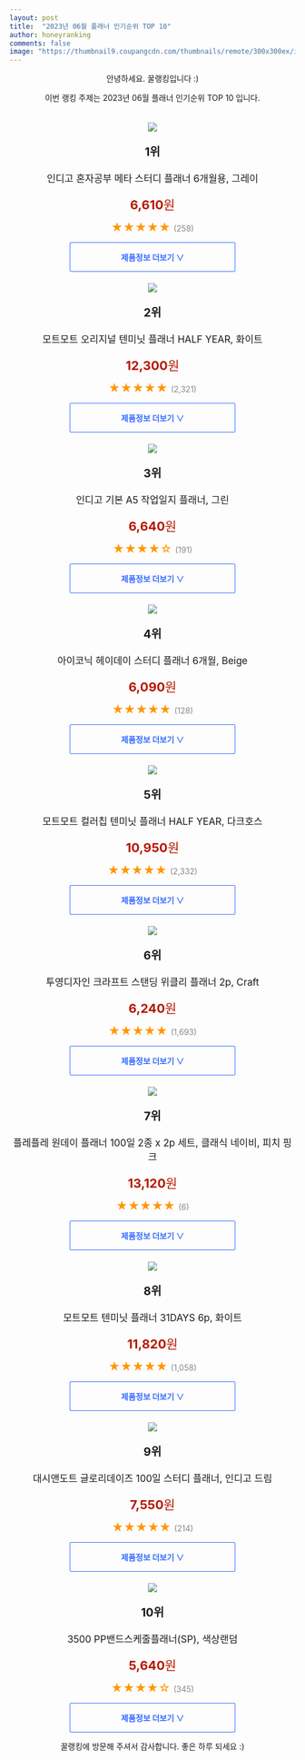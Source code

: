 ```yaml
---
layout: post
title:  "2023년 06월 플래너 인기순위 TOP 10"
author: honeyranking
comments: false
image: "https://thumbnail9.coupangcdn.com/thumbnails/remote/300x300ex/image/rs_quotation_api/55hcyick/529867f96faf4dabb0fec304eee32cfa.jpg"
---
```

<p style="text-align: center;">안녕하세요. 꿀랭킹입니다 :)</p>
<p style="text-align: center;">이번 랭킹 주제는 2023년 06월 플래너 인기순위 TOP 10 입니다.</p><center><img src="https://thumbnail9.coupangcdn.com/thumbnails/remote/300x300ex/image/rs_quotation_api/55hcyick/529867f96faf4dabb0fec304eee32cfa.jpg" style="margin-top:20px" /></center><p style="text-align: center; font-size: 20px"><b>1위</b></p><p style="text-align: center; font-size: 17px">인디고 혼자공부 메타 스터디 플래너 6개월용, 그레이</p><p style="text-align: center;"><span style="color: #b61800; font-size: 22px;"><b>6,610</b>원</span></p><p style="text-align: center;"><span style="color: #ff9600; font-size: 20px;">★★★★★ </span><span style="color: #878787;">(258)</span></p><center><a href="https://link.coupang.com/a/1VcjD"><div style="font-size: 14px; display: inline-block; padding: 15px 90px; color: #346aff; border-radius: 2px; border: 1px solid #346aff; cursor: pointer;"><b>제품정보 더보기 &or;</b></div></a></center><center><img src="https://thumbnail7.coupangcdn.com/thumbnails/remote/300x300ex/image/retail/images/4423531493831987-7509a270-357f-4d82-8ecc-a321c72aaef2.jpg" style="margin-top:20px" /></center><p style="text-align: center; font-size: 20px"><b>2위</b></p><p style="text-align: center; font-size: 17px">모트모트 오리지널 텐미닛 플래너 HALF YEAR, 화이트</p><p style="text-align: center;"><span style="color: #b61800; font-size: 22px;"><b>12,300</b>원</span></p><p style="text-align: center;"><span style="color: #ff9600; font-size: 20px;">★★★★★ </span><span style="color: #878787;">(2,321)</span></p><center><a href="https://link.coupang.com/a/1VcjE"><div style="font-size: 14px; display: inline-block; padding: 15px 90px; color: #346aff; border-radius: 2px; border: 1px solid #346aff; cursor: pointer;"><b>제품정보 더보기 &or;</b></div></a></center><center><img src="https://thumbnail9.coupangcdn.com/thumbnails/remote/300x300ex/image/rs_quotation_api/foxtyebz/ecb73153e1af4bbda7d64e69e99f8938.jpg" style="margin-top:20px" /></center><p style="text-align: center; font-size: 20px"><b>3위</b></p><p style="text-align: center; font-size: 17px">인디고 기본 A5 작업일지 플래너, 그린</p><p style="text-align: center;"><span style="color: #b61800; font-size: 22px;"><b>6,640</b>원</span></p><p style="text-align: center;"><span style="color: #ff9600; font-size: 20px;">★★★★☆ </span><span style="color: #878787;">(191)</span></p><center><a href="https://link.coupang.com/a/1VcjF"><div style="font-size: 14px; display: inline-block; padding: 15px 90px; color: #346aff; border-radius: 2px; border: 1px solid #346aff; cursor: pointer;"><b>제품정보 더보기 &or;</b></div></a></center><center><img src="https://thumbnail9.coupangcdn.com/thumbnails/remote/300x300ex/image/rs_quotation_api/hnjhneqd/29a718e290e343179ef6bbde9141b7ab.jpg" style="margin-top:20px" /></center><p style="text-align: center; font-size: 20px"><b>4위</b></p><p style="text-align: center; font-size: 17px">아이코닉 헤이데이 스터디 플래너 6개월, Beige</p><p style="text-align: center;"><span style="color: #b61800; font-size: 22px;"><b>6,090</b>원</span></p><p style="text-align: center;"><span style="color: #ff9600; font-size: 20px;">★★★★★ </span><span style="color: #878787;">(128)</span></p><center><a href="https://link.coupang.com/a/1VcjG"><div style="font-size: 14px; display: inline-block; padding: 15px 90px; color: #346aff; border-radius: 2px; border: 1px solid #346aff; cursor: pointer;"><b>제품정보 더보기 &or;</b></div></a></center><center><img src="https://thumbnail7.coupangcdn.com/thumbnails/remote/300x300ex/image/retail/images/4437959808876020-5a302626-7a74-4a27-ae8a-d27d2b4ac0dc.jpg" style="margin-top:20px" /></center><p style="text-align: center; font-size: 20px"><b>5위</b></p><p style="text-align: center; font-size: 17px">모트모트 컬러칩 텐미닛 플래너 HALF YEAR, 다크호스</p><p style="text-align: center;"><span style="color: #b61800; font-size: 22px;"><b>10,950</b>원</span></p><p style="text-align: center;"><span style="color: #ff9600; font-size: 20px;">★★★★★ </span><span style="color: #878787;">(2,332)</span></p><center><a href="https://www.coupang.com/vp/products/1290984300?itemId=2302117607&q=%ED%94%8C%EB%9E%98%EB%84%88&sourceType=search&searchId=8080b93e351942dfbc4d4f6198793c80"><div style="font-size: 14px; display: inline-block; padding: 15px 90px; color: #346aff; border-radius: 2px; border: 1px solid #346aff; cursor: pointer;"><b>제품정보 더보기 &or;</b></div></a></center><center><img src="https://thumbnail6.coupangcdn.com/thumbnails/remote/300x300ex/image/product/image/vendoritem/2019/02/01/3299635032/83ee2bc1-fa59-46a0-a421-21c6f7d76c9e.jpg" style="margin-top:20px" /></center><p style="text-align: center; font-size: 20px"><b>6위</b></p><p style="text-align: center; font-size: 17px">투영디자인 크라프트 스탠딩 위클리 플래너 2p, Craft</p><p style="text-align: center;"><span style="color: #b61800; font-size: 22px;"><b>6,240</b>원</span></p><p style="text-align: center;"><span style="color: #ff9600; font-size: 20px;">★★★★★ </span><span style="color: #878787;">(1,693)</span></p><center><a href="https://link.coupang.com/a/1VcjJ"><div style="font-size: 14px; display: inline-block; padding: 15px 90px; color: #346aff; border-radius: 2px; border: 1px solid #346aff; cursor: pointer;"><b>제품정보 더보기 &or;</b></div></a></center><center><img src="https://thumbnail6.coupangcdn.com/thumbnails/remote/300x300ex/image/rs_quotation_api/wpaemfyn/42f979a2bdfd4ef4bf1f5433ee531772.jpg" style="margin-top:20px" /></center><p style="text-align: center; font-size: 20px"><b>7위</b></p><p style="text-align: center; font-size: 17px">플레플레 원데이 플래너 100일 2종 x 2p 세트, 클래식 네이비, 피치 핑크</p><p style="text-align: center;"><span style="color: #b61800; font-size: 22px;"><b>13,120</b>원</span></p><p style="text-align: center;"><span style="color: #ff9600; font-size: 20px;">★★★★★ </span><span style="color: #878787;">(6)</span></p><center><a href="https://www.coupang.com/vp/products/5625820821?itemId=9134572983&q=%ED%94%8C%EB%9E%98%EB%84%88&sourceType=search&searchId=8080b93e351942dfbc4d4f6198793c80"><div style="font-size: 14px; display: inline-block; padding: 15px 90px; color: #346aff; border-radius: 2px; border: 1px solid #346aff; cursor: pointer;"><b>제품정보 더보기 &or;</b></div></a></center><center><img src="https://thumbnail7.coupangcdn.com/thumbnails/remote/300x300ex/image/retail/images/2021/05/10/9/9/e787fc48-71d9-48cf-9be4-e780e871c8bc.jpg" style="margin-top:20px" /></center><p style="text-align: center; font-size: 20px"><b>8위</b></p><p style="text-align: center; font-size: 17px">모트모트 텐미닛 플래너 31DAYS 6p, 화이트</p><p style="text-align: center;"><span style="color: #b61800; font-size: 22px;"><b>11,820</b>원</span></p><p style="text-align: center;"><span style="color: #ff9600; font-size: 20px;">★★★★★ </span><span style="color: #878787;">(1,058)</span></p><center><a href="https://link.coupang.com/a/1VcjN"><div style="font-size: 14px; display: inline-block; padding: 15px 90px; color: #346aff; border-radius: 2px; border: 1px solid #346aff; cursor: pointer;"><b>제품정보 더보기 &or;</b></div></a></center><center><img src="https://thumbnail10.coupangcdn.com/thumbnails/remote/300x300ex/image/rs_quotation_api/j4xaskio/6d64f6545f6d4f709da542b3a73dca25.jpg" style="margin-top:20px" /></center><p style="text-align: center; font-size: 20px"><b>9위</b></p><p style="text-align: center; font-size: 17px">대시앤도트 글로리데이즈 100일 스터디 플래너, 인디고 드림</p><p style="text-align: center;"><span style="color: #b61800; font-size: 22px;"><b>7,550</b>원</span></p><p style="text-align: center;"><span style="color: #ff9600; font-size: 20px;">★★★★★ </span><span style="color: #878787;">(214)</span></p><center><a href="https://www.coupang.com/vp/products/6348561433?itemId=13348969180&q=%ED%94%8C%EB%9E%98%EB%84%88&sourceType=search&searchId=8080b93e351942dfbc4d4f6198793c80"><div style="font-size: 14px; display: inline-block; padding: 15px 90px; color: #346aff; border-radius: 2px; border: 1px solid #346aff; cursor: pointer;"><b>제품정보 더보기 &or;</b></div></a></center><center><img src="https://thumbnail7.coupangcdn.com/thumbnails/remote/300x300ex/image/retail/images/247784275578096-54dee22d-62c1-436d-a5c9-ed16afefda78.jpg" style="margin-top:20px" /></center><p style="text-align: center; font-size: 20px"><b>10위</b></p><p style="text-align: center; font-size: 17px">3500 PP밴드스케줄플래너(SP), 색상랜덤</p><p style="text-align: center;"><span style="color: #b61800; font-size: 22px;"><b>5,640</b>원</span></p><p style="text-align: center;"><span style="color: #ff9600; font-size: 20px;">★★★★☆ </span><span style="color: #878787;">(345)</span></p><center><a href="https://link.coupang.com/a/1VcjP"><div style="font-size: 14px; display: inline-block; padding: 15px 90px; color: #346aff; border-radius: 2px; border: 1px solid #346aff; cursor: pointer;"><b>제품정보 더보기 &or;</b></div></a></center><p style="text-align: center;">꿀랭킹에 방문해 주셔서 감사합니다. 좋은 하루 되세요 :)</p>